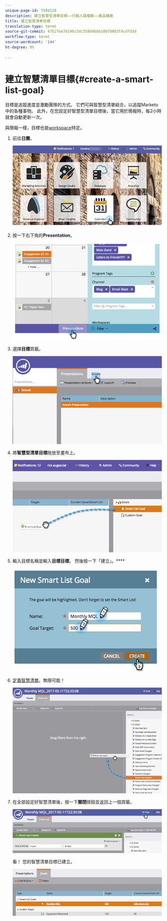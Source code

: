 ```yaml
---
unique-page-id: 7504128
description: 建立智慧型清單目標——行銷人員檔案——產品檔案
title: 建立智慧清單目標
translation-type: tm+mt
source-git-commit: 47b2fee7d146c3dc558d4bbb10070683f4cdfd3d
workflow-type: tm+mt
source-wordcount: '144'
ht-degree: 0%

---
```



# 建立智慧清單目標{#create-a-smart-list-goal}

目標是追蹤進度並激勵團隊的方式。 它們可與智慧型清單結合，以追蹤Marketo中的各種事物。 此外，在您設定好智慧型清單目標後，當它用於簡報時，每2小時就會自動更新一次。

與簡報一樣，目標也是[workspace](../../../../product-docs/administration/workspaces-and-person-partitions/understanding-workspaces-and-person-partitions.md)特定。

1. 前往&#x200B;**日曆**。

   ![](assets/2017-05-10-15-30-47-1.png)

1. 按一下右下角的&#x200B;**Presentation**。

   ![](assets/image2015-3-24-12-3a2-3a55.png)

1. 選擇**目標**頁籤。

   ![](assets/image2015-3-26-12-3a25-3a17.png)

1. 將&#x200B;**智慧型清單目標**&#x200B;拖放至畫布上。

   ![](assets/image2015-3-24-12-3a47-3a36.png)

1. 輸入目標名稱並輸入&#x200B;**目標目標**。 然後按一下「建立」。****

   ![](assets/image2015-3-24-12-3a50-3a6.png)

1. [定義智慧清單](../../../../product-docs/core-marketo-concepts/smart-lists-and-static-lists/creating-a-smart-list/find-and-add-filters-to-a-smart-list.md)。無限可能！

   ![](assets/mql.png)

1. 在全部設定好智慧清單後，按一下&#x200B;**關閉**&#x200B;按鈕並返回上一個頁籤。

   ![](assets/mql2.png)

   看！ 您的智慧清單目標已建立。

   ![](assets/image2015-3-24-13-3a0-3a35.png)

